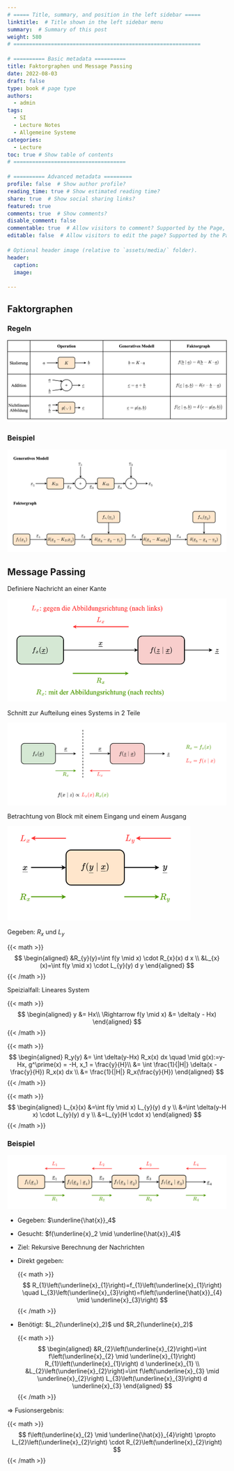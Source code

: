 ```yaml
---
# ===== Title, summary, and position in the left sidebar =====
linktitle:  # Title shown in the left sidebar menu
summary:  # Summary of this post
weight: 580
# ============================================================

# ========== Basic metadata ==========
title: Faktorgraphen und Message Passing
date: 2022-08-03
draft: false
type: book # page type
authors:
  - admin
tags:
  - SI
  - Lecture Notes
  - Allgemeine Systeme
categories:
  - Lecture
toc: true # Show table of contents
# ====================================

# ========== Advanced metadata =========
profile: false  # Show author profile?
reading_time: true # Show estimated reading time?
share: true  # Show social sharing links?
featured: true
comments: true  # Show comments?
disable_comment: false
commentable: true  # Allow visitors to comment? Supported by the Page, Post, and Book content types.
editable: false  # Allow visitors to edit the page? Supported by the Page, Post, and Book content types.

# Optional header image (relative to `assets/media/` folder).
header:
  caption: 
  image:  

---
```


## Faktorgraphen

### Regeln

![allg_sys-Faktorgraph.drawio (1)](https://raw.githubusercontent.com/EckoTan0804/upic-repo/master/uPic/allg_sys-Faktorgraph.drawio%20%281%29.png)

### Beispiel 

![allg_sys-Faktorgraph_Bsp.drawio](https://raw.githubusercontent.com/EckoTan0804/upic-repo/master/uPic/allg_sys-Faktorgraph_Bsp.drawio.png)



## Message Passing

Definiere Nachricht an einer Kante

<img src="https://raw.githubusercontent.com/EckoTan0804/upic-repo/master/uPic/allg_sys-Nachricht.drawio%20%281%29.png" alt="allg_sys-Nachricht.drawio (1)" style="zoom:67%;" />

Schnitt zur Aufteilung eines Systems in 2 Teile

<img src="https://raw.githubusercontent.com/EckoTan0804/upic-repo/master/uPic/allg_sys-System_Schnitt.drawio%20%281%29.png" alt="allg_sys-System_Schnitt.drawio (1)" style="zoom:67%;" />

Betrachtung von Block mit einem Eingang und einem Ausgang

<img src="https://raw.githubusercontent.com/EckoTan0804/upic-repo/master/uPic/allg_sys-Block.drawio%20%282%29.png" alt="allg_sys-Block.drawio (2)" style="zoom:67%;" />

Gegeben: $R_x$ und $L_y$

{{< math >}}
$$
\begin{aligned}
&R_{y}(y)=\int f(y \mid x) \cdot R_{x}(x) d x \\
&L_{x}(x)=\int f(y \mid x) \cdot L_{y}(y) d y
\end{aligned}
$$
{{< /math >}} 

Speizialfall: Lineares System

{{< math >}}
$$
\begin{aligned}
y &= Hx\\
\Rightarrow f(y \mid x) &= \delta(y - Hx)
\end{aligned}
$$
{{< /math >}} 



{{< math >}}
$$
\begin{aligned}
R_y(y) &= \int \delta(y-Hx) R_x(x) dx  \quad \mid g(x):=y-Hx, g^\prime(x) = -H, x_1 = \frac{y}{H}\\
&= \int \frac{1}{|H|} \delta(x - \frac{y}{H}) R_x(x) dx \\
&= \frac{1}{|H|} R_x(\frac{y}{H})
\end{aligned}
$$
{{< /math >}} 

{{< math >}}
$$
\begin{aligned}
L_{x}(x) &=\int f(y \mid x) L_{y}(y) d y \\
&=\int \delta(y-H x) \cdot L_{y}(y) d y \\
&=L_{y}(H \cdot x)
\end{aligned}
$$
{{< /math >}} 

### Beispiel

<img src="https://raw.githubusercontent.com/EckoTan0804/upic-repo/master/uPic/allg_sys-Message_Passing_Bsp.drawio.png" alt="allg_sys-Message_Passing_Bsp.drawio" style="zoom: 67%;" />

- Gegeben: $\underline{\hat{x}}_4$
- Gesucht: $f(\underline{x}_2 \mid \underline{\hat{x}}_4)$
- Ziel: Rekursive Berechnung der Nachrichten

- Direkt gegeben:

  {{< math >}}
  $$
  R_{1}\left(\underline{x}_{1}\right)=f_{1}\left(\underline{x}_{1}\right) \quad L_{3}\left(\underline{x}_{3}\right)=f\left(\underline{\hat{x}}_{4} \mid \underline{x}_{3}\right)
  $$
  {{< /math >}} 

- Benötigt: $L_2(\underline{x}_2)$ und $R_2(\underline{x}_2)$

  {{< math >}}
  $$
  \begin{aligned}
  &R_{2}\left(\underline{x}_{2}\right)=\int f\left(\underline{x}_{2} \mid \underline{x}_{1}\right) R_{1}\left(\underline{x}_{1}\right) d \underline{x}_{1} \\
  &L_{2}\left(\underline{x}_{2}\right)=\int f\left(\underline{x}_{3} \mid \underline{x}_{2}\right) L_{3}\left(\underline{x}_{3}\right) d \underline{x}_{3}
  \end{aligned}
  $$
  {{< /math >}} 

$\Rightarrow$ Fusionsergebnis:

{{< math >}}
$$
f\left(\underline{x}_{2} \mid \underline{\hat{x}}_{4}\right) \propto L_{2}\left(\underline{x}_{2}\right) \cdot R_{2}\left(\underline{x}_{2}\right)
$$
{{< /math >}} 